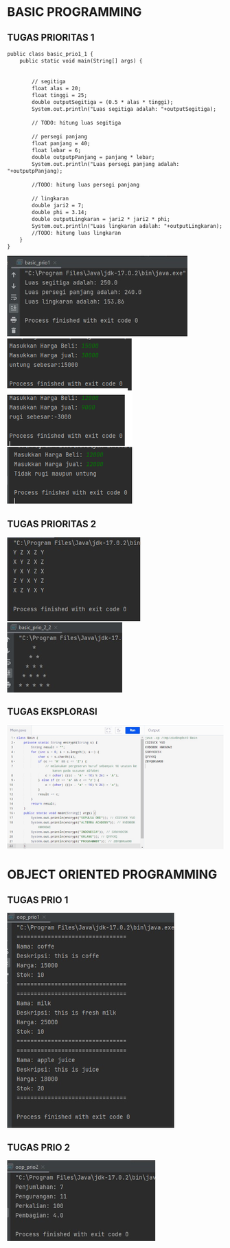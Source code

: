 # BASIC PROGRAMMING
## TUGAS PRIORITAS 1
```
public class basic_prio1_1 {
    public static void main(String[] args) {


        // segitiga
        float alas = 20;
        float tinggi = 25;
        double outputSegitiga = (0.5 * alas * tinggi);
        System.out.println("Luas segitiga adalah: "+outputSegitiga);

        // TODO: hitung luas segitiga

        // persegi panjang
        float panjang = 40;
        float lebar = 6;
        double outputpPanjang = panjang * lebar;
        System.out.println("Luas persegi panjang adalah: "+outputpPanjang);

        //TODO: hitung luas persegi panjang

        // lingkaran
        double jari2 = 7;
        double phi = 3.14;
        double outputLingkaran = jari2 * jari2 * phi;
        System.out.println("Luas lingkaran adalah: "+outputLingkaran);
        //TODO: hitung luas lingkaran
    }
}
```
![path](assets/basic_prio1_1.jpg)
![path](assets/basic_prio1_2.png)
## TUGAS PRIORITAS 2
![path](assets/basic_prio2_1.jpg)
![path](assets/basic_prio2_2.jpg)
## TUGAS EKSPLORASI
![path](assets/basic_eksplo.jpg)



# OBJECT ORIENTED PROGRAMMING
## TUGAS PRIO 1
![path](assets/oop_prio1.jpg)
## TUGAS PRIO 2
![path](assets/oop_prio2.jpg)
